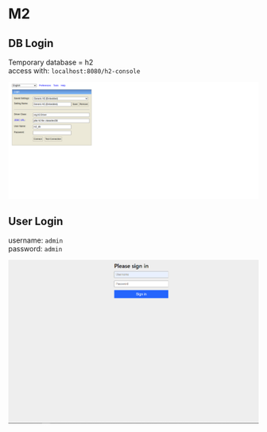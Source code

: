 # M2
## DB Login
Temporary database = h2  
access with: `localhost:8080/h2-console`  
  
![Screenshot](screenshots/db_login.png "h2-db-login-credentials")  
## User Login
username: `admin`  
password: `admin`  
  
![Screenshot](screenshots/user_login.png "user-login-credentials")

